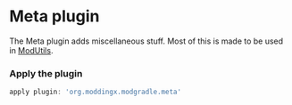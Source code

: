 # Meta plugin

The Meta plugin adds miscellaneous stuff. Most of this is made to be used in [ModUtils](https://github.com/ModdingX/ModUtils).

### Apply the plugin

```groovy
apply plugin: 'org.moddingx.modgradle.meta'
```
